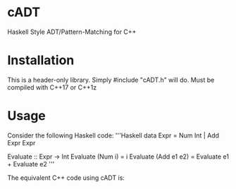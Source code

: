 # cADT
Haskell Style ADT/Pattern-Matching for C++

# Installation
This is a header-only library. Simply #include "cADT.h" will do.
Must be compiled with C++17 or C++1z

# Usage
Consider the following Haskell code:
'''Haskell
data Expr = Num Int | Add Expr Expr

Evaluate :: Expr -> Int
Evaluate (Num i) = i
Evaluate (Add e1 e2) = Evaluate e1 + Evaluate e2
'''

The equivalent C++ code using cADT is:


